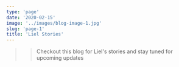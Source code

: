 ```yaml
---
type: 'page'
date: '2020-02-15'
image: '../images/blog-image-1.jpg'
slug: 'page-1'
title: 'Liel Stories'
---
```




>> Checkout this blog for Liel's stories and stay tuned for upcoming updates
